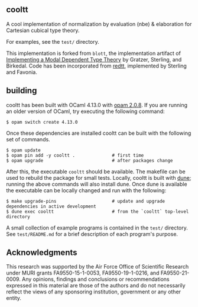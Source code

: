## cooltt

A cool implementation of normalization by evaluation (nbe) & elaboration for
Cartesian cubical type theory.

For examples, see the `test/` directory.

This implementation is forked from `blott`, the implementation artifact of
[Implementing a Modal Dependent Type Theory](https://doi.acm.org/10.1145/3341711)
by Gratzer, Sterling, and Birkedal. Code has been incorporated from
[redtt](https://www.github.com/RedPRL/redtt), implemented by Sterling and
Favonia.

## building

cooltt has been built with OCaml 4.13.0 with [opam
2.0.8](https://opam.ocaml.org/). If you are running an older version of OCaml,
try executing the following command:

```
$ opam switch create 4.13.0
```

Once these dependencies are installed cooltt can be built with the following set of commands.

```
$ opam update
$ opam pin add -y cooltt .              # first time
$ opam upgrade                          # after packages change
```

After this, the executable `cooltt` should be available. The makefile can be
used to rebuild the package for small tests. Locally, cooltt is built with
[dune](https://dune.build); running the above commands will also install dune.
Once dune is available the executable can be locally changed and run with the
following:

```
$ make upgrade-pins                     # update and upgrade dependencies in active development
$ dune exec cooltt                      # from the `cooltt` top-level directory
```


A small collection of example programs is contained in the `test/` directory.
See `test/README.md` for a brief description of each program's purpose.

## Acknowledgments

This research was supported by the Air Force Office of Scientific Research under MURI grants FA9550-15-1-0053, FA9550-19-1-0216, and FA9550-21-0009. Any opinions, findings and conclusions or recommendations expressed in this material are those of the authors and do not necessarily reflect the views of any sponsoring institution, government or any other entity.
